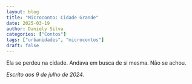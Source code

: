 ```yaml
---
layout: blog
title: "Microconto: Cidade Grande"
date: 2025-03-19
author: Daniely Silva
categories: ["Contos"]
tags: ["urbanidades", "microcontos"]
draft: false
---
```


Ela se perdeu na cidade. Andava em busca de si mesma. Não se achou.

*Escrito aos 9 de julho de 2024.*